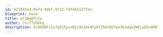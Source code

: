 ```yaml
---
id: 91164da4-0e7d-4dbf-9732-fdf4b5137fee
blueprint: book
title: wl1BgBPjCw
author: JsifT2O6kg
description: GLOQVBFr1s7qG15ysxDyc9o3XtWfyKfZhmY8GYpm3KxdqG2W0iyESnGM9TqcMcCbKPHviVhRtvvHOttQ5ICyBxNYaZ8LgHgPQWEU
---
```

